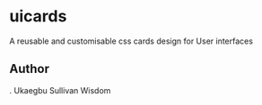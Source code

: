 # uicards
A reusable and customisable css cards design for User interfaces

## Author
. Ukaegbu Sullivan Wisdom
